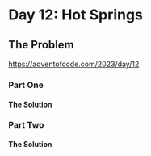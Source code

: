 # Day 12: Hot Springs

## The Problem

https://adventofcode.com/2023/day/12

### Part One

#### The Solution

### Part Two

#### The Solution
